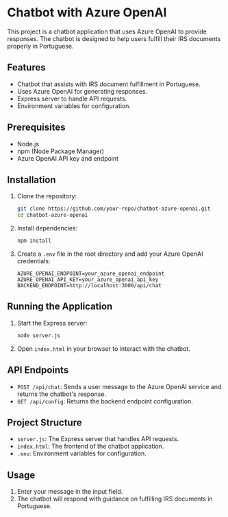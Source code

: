 # Chatbot with Azure OpenAI

This project is a chatbot application that uses Azure OpenAI to provide responses. The chatbot is designed to help users fulfill their IRS documents properly in Portuguese.

## Features

- Chatbot that assists with IRS document fulfillment in Portuguese.
- Uses Azure OpenAI for generating responses.
- Express server to handle API requests.
- Environment variables for configuration.

## Prerequisites

- Node.js
- npm (Node Package Manager)
- Azure OpenAI API key and endpoint

## Installation

1. Clone the repository:
    ```sh
    git clone https://github.com/your-repo/chatbot-azure-openai.git
    cd chatbot-azure-openai
    ```

2. Install dependencies:
    ```sh
    npm install
    ```

3. Create a `.env` file in the root directory and add your Azure OpenAI credentials:
    ```env
    AZURE_OPENAI_ENDPOINT=your_azure_openai_endpoint
    AZURE_OPENAI_API_KEY=your_azure_openai_api_key
    BACKEND_ENDPOINT=http://localhost:3000/api/chat
    ```

## Running the Application

1. Start the Express server:
    ```sh
    node server.js
    ```

2. Open `index.html` in your browser to interact with the chatbot.

## API Endpoints

- `POST /api/chat`: Sends a user message to the Azure OpenAI service and returns the chatbot's response.
- `GET /api/config`: Returns the backend endpoint configuration.

## Project Structure

- `server.js`: The Express server that handles API requests.
- `index.html`: The frontend of the chatbot application.
- `.env`: Environment variables for configuration.

## Usage

1. Enter your message in the input field.
2. The chatbot will respond with guidance on fulfilling IRS documents in Portuguese.
